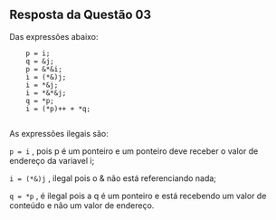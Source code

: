 ## Resposta da Questão 03

Das expressões abaixo:

```
    p = i;
    q = &j;
    p = &*&i;
    i = (*&)j;
    i = *&j;
    i = *&*&j;
    q = *p;
    i = (*p)++ + *q;
    
```

As expressões ilegais são: 

`p = i` , pois p é um ponteiro e um ponteiro deve receber o valor de endereço da variavel i;

`i = (*&)j` , ilegal pois o & não está referenciando nada;

`q = *p` , é ilegal pois a q é um ponteiro e está recebendo um valor de conteúdo e não um valor de endereço.
